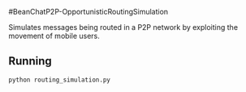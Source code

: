 #BeanChatP2P-OpportunisticRoutingSimulation

Simulates messages being routed in a P2P network by exploiting the
movement of mobile users.

Running
-------

```
python routing_simulation.py
```
